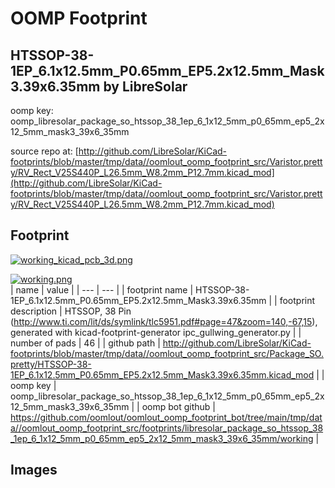 # OOMP Footprint  
## HTSSOP-38-1EP_6.1x12.5mm_P0.65mm_EP5.2x12.5mm_Mask3.39x6.35mm  by LibreSolar  
  
oomp key: oomp_libresolar_package_so_htssop_38_1ep_6_1x12_5mm_p0_65mm_ep5_2x12_5mm_mask3_39x6_35mm  
  
source repo at: [http://github.com/LibreSolar/KiCad-footprints/blob/master/tmp/data//oomlout_oomp_footprint_src/Varistor.pretty/RV_Rect_V25S440P_L26.5mm_W8.2mm_P12.7mm.kicad_mod](http://github.com/LibreSolar/KiCad-footprints/blob/master/tmp/data//oomlout_oomp_footprint_src/Varistor.pretty/RV_Rect_V25S440P_L26.5mm_W8.2mm_P12.7mm.kicad_mod)  
## Footprint  
  
[![working_kicad_pcb_3d.png](working_kicad_pcb_3d_600.png)](working_kicad_pcb_3d.png)  
  
[![working.png](working_600.png)](working.png)  
| name | value | 
| --- | --- | 
| footprint name | HTSSOP-38-1EP_6.1x12.5mm_P0.65mm_EP5.2x12.5mm_Mask3.39x6.35mm | 
| footprint description | HTSSOP, 38 Pin (http://www.ti.com/lit/ds/symlink/tlc5951.pdf#page=47&zoom=140,-67,15), generated with kicad-footprint-generator ipc_gullwing_generator.py | 
| number of pads | 46 | 
| github path | http://github.com/LibreSolar/KiCad-footprints/blob/master/tmp/data//oomlout_oomp_footprint_src/Package_SO.pretty/HTSSOP-38-1EP_6.1x12.5mm_P0.65mm_EP5.2x12.5mm_Mask3.39x6.35mm.kicad_mod | 
| oomp key | oomp_libresolar_package_so_htssop_38_1ep_6_1x12_5mm_p0_65mm_ep5_2x12_5mm_mask3_39x6_35mm | 
| oomp bot github | https://github.com/oomlout/oomlout_oomp_footprint_bot/tree/main/tmp/data//oomlout_oomp_footprint_src/footprints/libresolar_package_so_htssop_38_1ep_6_1x12_5mm_p0_65mm_ep5_2x12_5mm_mask3_39x6_35mm/working | 
## Images  
